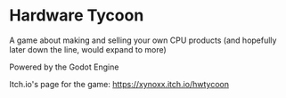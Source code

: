 # Hardware Tycoon

A game about making and selling your own CPU products (and hopefully later down the line, would expand to more)

Powered by the Godot Engine

Itch.io's page for the game: https://xynoxx.itch.io/hwtycoon
